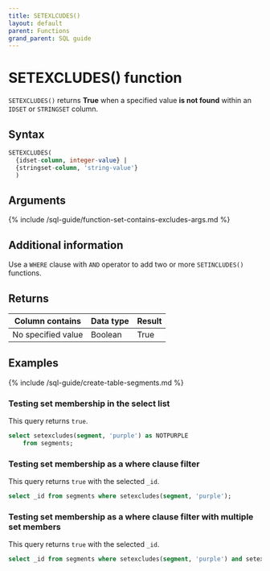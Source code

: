 ```yaml
---
title: SETEXLCUDES()
layout: default
parent: Functions
grand_parent: SQL guide
---
```


# SETEXCLUDES() function

`SETEXCLUDES()` returns **True** when a specified value **is not found** within an `IDSET` or `STRINGSET` column.

## Syntax

```sql
SETEXCLUDES(
  {idset-column, integer-value} |
  {stringset-column, 'string-value'}
  )
```

## Arguments

{% include /sql-guide/function-set-contains-excludes-args.md %}

## Additional information

Use a `WHERE` clause with `AND` operator to add two or more `SETINCLUDES()` functions.

## Returns

| Column contains | Data type | Result |
|---|---|--|
| No specified value | Boolean | True |

## Examples

{% include /sql-guide/create-table-segments.md %}

### Testing set membership in the select list

This query returns `true`.

```sql
select setexcludes(segment, 'purple') as NOTPURPLE
    from segments;  
```

### Testing set membership as a where clause filter

This query returns `true` with the selected `_id`.

```sql
select _id from segments where setexcludes(segment, 'purple');
```

### Testing set membership as a where clause filter with multiple set members

This query returns `true` with the selected `_id`.

```sql
select _id from segments where setexcludes(segment, 'purple') and setexcludes(segment, 'yellow');
```
